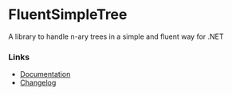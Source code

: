 # FluentSimpleTree
A library to handle n-ary trees in a simple and fluent way for .NET

### Links

* [Documentation](https://github.com/syntaxchecked/FluentSimpleTree.Examples#readme)
* [Changelog](https://github.com/syntaxchecked/FluentSimpleTree.Examples/changelog.txt)
